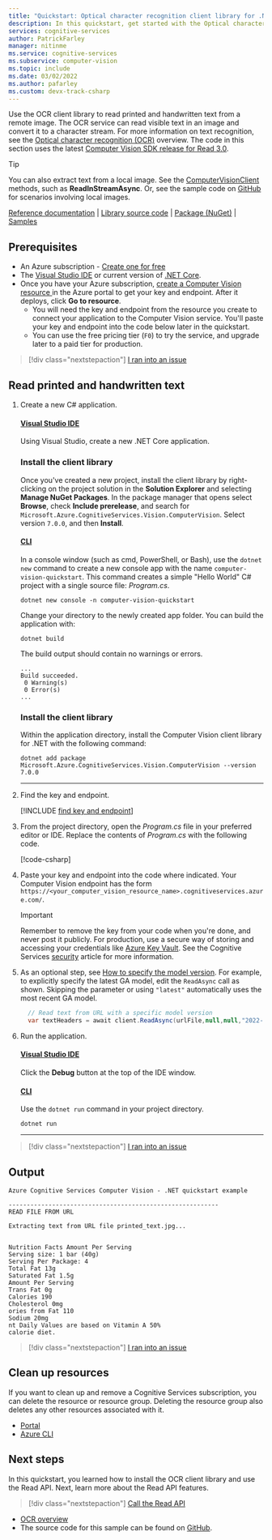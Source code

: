 ```yaml
---
title: "Quickstart: Optical character recognition client library for .NET"
description: In this quickstart, get started with the Optical character recognition client library for .NET.
services: cognitive-services
author: PatrickFarley
manager: nitinme
ms.service: cognitive-services
ms.subservice: computer-vision
ms.topic: include
ms.date: 03/02/2022
ms.author: pafarley
ms.custom: devx-track-csharp
---
```

 
<a name="HOLTop"></a>

Use the OCR client library to read printed and handwritten text from a remote image. The OCR service can read visible text in an image and convert it to a character stream. For more information on text recognition, see the [Optical character recognition (OCR)](../../overview-ocr.md) overview. The code in this section uses the latest [Computer Vision SDK release for Read 3.0](https://www.nuget.org/packages/Microsoft.Azure.CognitiveServices.Vision.ComputerVision/).

> [!TIP]
> You can also extract text from a local image. See the [ComputerVisionClient](/dotnet/api/microsoft.azure.cognitiveservices.vision.computervision.computervisionclient) methods, such as **ReadInStreamAsync**. Or, see the sample code on [GitHub](https://github.com/Azure-Samples/cognitive-services-quickstart-code/blob/master/dotnet/ComputerVision/ComputerVisionQuickstart.cs#162) for scenarios involving local images.

[Reference documentation](/dotnet/api/overview/azure/cognitiveservices/client/computervision) | [Library source code](https://github.com/Azure/azure-sdk-for-net/tree/master/sdk/cognitiveservices/Vision.ComputerVision) | [Package (NuGet)](https://www.nuget.org/packages/Microsoft.Azure.CognitiveServices.Vision.ComputerVision/) | [Samples](https://azure.microsoft.com/resources/samples/?service=cognitive-services&term=vision&sort=0)

## Prerequisites

* An Azure subscription - [Create one for free](https://azure.microsoft.com/free/cognitive-services/)
* The [Visual Studio IDE](https://visualstudio.microsoft.com/vs/) or current version of [.NET Core](https://dotnet.microsoft.com/download/dotnet-core).
* Once you have your Azure subscription, <a href="https://portal.azure.com/#create/Microsoft.CognitiveServicesComputerVision"  title="Create a Computer Vision resource"  target="_blank">create a Computer Vision resource </a> in the Azure portal to get your key and endpoint. After it deploys, click **Go to resource**.
    * You will need the key and endpoint from the resource you create to connect your application to the Computer Vision service. You'll paste your key and endpoint into the code below later in the quickstart.
    * You can use the free pricing tier (`F0`) to try the service, and upgrade later to a paid tier for production.

> [!div class="nextstepaction"]
> <a href="https://microsoft.qualtrics.com/jfe/form/SV_0Cl5zkG3CnDjq6O?PLanguage=CSHARP&Pillar=Vision&Product=OCR&Page=quickstart&Section=Prerequisites" target="_target">I ran into an issue</a>


## Read printed and handwritten text

1. Create a new C# application.

    #### [Visual Studio IDE](#tab/visual-studio)

    Using Visual Studio, create a new .NET Core application. 

    ### Install the client library 

    Once you've created a new project, install the client library by right-clicking on the project solution in the **Solution Explorer** and selecting **Manage NuGet Packages**. In the package manager that opens select **Browse**, check **Include prerelease**, and search for `Microsoft.Azure.CognitiveServices.Vision.ComputerVision`. Select version `7.0.0`, and then **Install**. 

    #### [CLI](#tab/cli)

    In a console window (such as cmd, PowerShell, or Bash), use the `dotnet new` command to create a new console app with the name `computer-vision-quickstart`. This command creates a simple "Hello World" C# project with a single source file: *Program.cs*.

    ```console
    dotnet new console -n computer-vision-quickstart
    ```

    Change your directory to the newly created app folder. You can build the application with:

    ```console
    dotnet build
    ```

    The build output should contain no warnings or errors. 

    ```console
    ...
    Build succeeded.
     0 Warning(s)
     0 Error(s)
    ...
    ```

    ### Install the client library

    Within the application directory, install the Computer Vision client library for .NET with the following command:

    ```console
    dotnet add package Microsoft.Azure.CognitiveServices.Vision.ComputerVision --version 7.0.0
    ```

    ---

1. Find the key and endpoint.

    [!INCLUDE [find key and endpoint](../find-key.md)]

1. From the project directory, open the *Program.cs* file in your preferred editor or IDE. Replace the contents of *Program.cs* with the following code.

   [!code-csharp[](~/cognitive-services-quickstart-code/dotnet/ComputerVision/ComputerVisionQuickstart-single.cs?name=snippet_single)]

1. Paste your key and endpoint into the code where indicated. Your Computer Vision endpoint has the form `https://<your_computer_vision_resource_name>.cognitiveservices.azure.com/`.

   > [!IMPORTANT]
   > Remember to remove the key from your code when you're done, and never post it publicly. For production, use a secure way of storing and accessing your credentials like [Azure Key Vault](../../../../key-vault/general/overview.md). See the Cognitive Services [security](../../../cognitive-services-security.md) article for more information.

1. As an optional step, see [How to specify the model version](../../how-to/call-read-api.md#determine-how-to-process-the-data-optional). For example, to explicitly specify the latest GA model, edit the `ReadAsync` call as shown. Skipping the parameter or using `"latest"` automatically uses the most recent GA model.

   ```csharp
     // Read text from URL with a specific model version
     var textHeaders = await client.ReadAsync(urlFile,null,null,"2022-04-30");
   ```

1. Run the application.

   #### [Visual Studio IDE](#tab/visual-studio)

   Click the **Debug** button at the top of the IDE window.

   #### [CLI](#tab/cli)

   Use the `dotnet run` command in your project directory.

   ```dotnet
   dotnet run
   ```

   ---

> [!div class="nextstepaction"]
> <a href="https://microsoft.qualtrics.com/jfe/form/SV_0Cl5zkG3CnDjq6O?PLanguage=CSHARP&Pillar=Vision&Product=OCR&Page=quickstart&Section=Read-printed-and-handwritten-text" target="_target">I ran into an issue</a>

## Output

```console
Azure Cognitive Services Computer Vision - .NET quickstart example

----------------------------------------------------------
READ FILE FROM URL

Extracting text from URL file printed_text.jpg...


Nutrition Facts Amount Per Serving
Serving size: 1 bar (40g)
Serving Per Package: 4
Total Fat 13g
Saturated Fat 1.5g
Amount Per Serving
Trans Fat 0g
Calories 190
Cholesterol 0mg
ories from Fat 110
Sodium 20mg
nt Daily Values are based on Vitamin A 50%
calorie diet.
```

> [!div class="nextstepaction"]
> <a href="https://microsoft.qualtrics.com/jfe/form/SV_0Cl5zkG3CnDjq6O?PLanguage=CSHARP&Pillar=Vision&Product=OCR&Page=quickstart&Section=Output" target="_target">I ran into an issue</a>

## Clean up resources

If you want to clean up and remove a Cognitive Services subscription, you can delete the resource or resource group. Deleting the resource group also deletes any other resources associated with it.

* [Portal](../../../cognitive-services-apis-create-account.md#clean-up-resources)
* [Azure CLI](../../../cognitive-services-apis-create-account-cli.md#clean-up-resources)

## Next steps

In this quickstart, you learned how to install the OCR client library and use the Read API. Next, learn more about the Read API features.

> [!div class="nextstepaction"]
>[Call the Read API](../../how-to/call-read-api.md)

* [OCR overview](../../overview-ocr.md)
* The source code for this sample can be found on [GitHub](https://github.com/Azure-Samples/cognitive-services-quickstart-code/blob/master/dotnet/ComputerVision/ComputerVisionQuickstart.cs).
